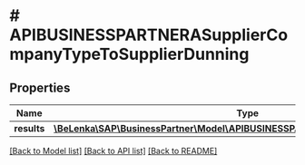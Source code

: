 # # APIBUSINESSPARTNERASupplierCompanyTypeToSupplierDunning

## Properties

Name | Type | Description | Notes
------------ | ------------- | ------------- | -------------
**results** | [**\BeLenka\SAP\BusinessPartner\Model\APIBUSINESSPARTNERASupplierDunningType[]**](APIBUSINESSPARTNERASupplierDunningType.md) |  | [optional]

[[Back to Model list]](../../README.md#models) [[Back to API list]](../../README.md#endpoints) [[Back to README]](../../README.md)
